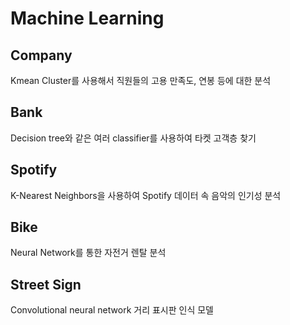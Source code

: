 # Machine Learning 

## Company 
Kmean Cluster를 사용해서 직원들의 고용 만족도, 연봉 등에 대한 분석 

## Bank
Decision tree와 같은 여러 classifier를 사용하여 타켓 고객층 찾기

## Spotify
K-Nearest Neighbors을 사용하여 Spotify 데이터 속 음악의 인기성 분석

## Bike 
Neural Network를 통한 자전거 렌탈 분석

## Street Sign
Convolutional neural network 거리 표시판 인식 모델
